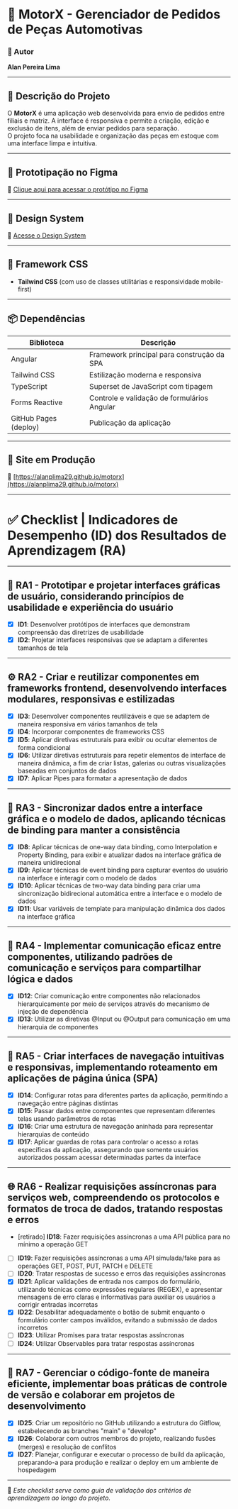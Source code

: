 # 🚗 MotorX - Gerenciador de Pedidos de Peças Automotivas

### 📌 Autor  
**Alan Pereira Lima**

---

## 📖 Descrição do Projeto

O **MotorX** é uma aplicação web desenvolvida para envio de pedidos entre filiais e matriz. A interface é responsiva e permite a criação, edição e exclusão de itens, além de enviar pedidos para separação.  
O projeto foca na usabilidade e organização das peças em estoque com uma interface limpa e intuitiva.

---

## 🎨 Prototipação no Figma  
🔗 [Clique aqui para acessar o protótipo no Figma](https://www.figma.com/design/n2hKsedak1bl3Temw46f89/motorx?node-id=3-4&t=w1P1HOk4etAypqLk-0)

---

## 💠 Design System  
🔗 [Acesse o Design System](https://www.figma.com/design/n2hKsedak1bl3Temw46f89/motorx?node-id=3-4&t=w1P1HOk4etAypqLk-0)

---

## 🎯 Framework CSS  
- **Tailwind CSS** (com uso de classes utilitárias e responsividade mobile-first)

---

## 📦 Dependências  

| Biblioteca             | Descrição                                    |
|------------------------|-----------------------------------------------|
| Angular                | Framework principal para construção da SPA   |
| Tailwind CSS           | Estilização moderna e responsiva             |
| TypeScript             | Superset de JavaScript com tipagem           |
| Forms Reactive         | Controle e validação de formulários Angular  |
| GitHub Pages (deploy)  | Publicação da aplicação                      |

---

## 🚀 Site em Produção  
🔗 [https://alanplima29.github.io/motorx](https://alanplima29.github.io/motorx)

---

# ✅ Checklist | Indicadores de Desempenho (ID) dos Resultados de Aprendizagem (RA)

---

## 🧩 RA1 - Prototipar e projetar interfaces gráficas de usuário, considerando princípios de usabilidade e experiência do usuário

- [x] **ID1**: Desenvolver protótipos de interfaces que demonstram compreensão das diretrizes de usabilidade  
- [x] **ID2**: Projetar interfaces responsivas que se adaptam a diferentes tamanhos de tela

---

## ⚙️ RA2 - Criar e reutilizar componentes em frameworks frontend, desenvolvendo interfaces modulares, responsivas e estilizadas

- [x] **ID3**: Desenvolver componentes reutilizáveis e que se adaptem de maneira responsiva em vários tamanhos de tela  
- [x] **ID4**: Incorporar componentes de frameworks CSS  
- [x] **ID5**: Aplicar diretivas estruturais para exibir ou ocultar elementos de forma condicional  
- [x] **ID6**: Utilizar diretivas estruturais para repetir elementos de interface de maneira dinâmica, a fim de criar listas, galerias ou outras visualizações baseadas em conjuntos de dados  
- [x] **ID7**: Aplicar Pipes para formatar a apresentação de dados  

---

## 🔗 RA3 - Sincronizar dados entre a interface gráfica e o modelo de dados, aplicando técnicas de binding para manter a consistência

- [x] **ID8**: Aplicar técnicas de one-way data binding, como Interpolation e Property Binding, para exibir e atualizar dados na interface gráfica de maneira unidirecional  
- [x] **ID9**: Aplicar técnicas de event binding para capturar eventos do usuário na interface e interagir com o modelo de dados  
- [x] **ID10**: Aplicar técnicas de two-way data binding para criar uma sincronização bidirecional automática entre a interface e o modelo de dados  
- [x] **ID11**: Usar variáveis de template para manipulação dinâmica dos dados na interface gráfica  

---

## 🧬 RA4 - Implementar comunicação eficaz entre componentes, utilizando padrões de comunicação e serviços para compartilhar lógica e dados

- [x] **ID12**: Criar comunicação entre componentes não relacionados hierarquicamente por meio de serviços através do mecanismo de injeção de dependência  
- [x] **ID13**: Utilizar as diretivas @Input ou @Output para comunicação em uma hierarquia de componentes  

---

## 🧭 RA5 - Criar interfaces de navegação intuitivas e responsivas, implementando roteamento em aplicações de página única (SPA)

- [x] **ID14**: Configurar rotas para diferentes partes da aplicação, permitindo a navegação entre páginas distintas  
- [x] **ID15**: Passar dados entre componentes que representam diferentes telas usando parâmetros de rotas  
- [x] **ID16**: Criar uma estrutura de navegação aninhada para representar hierarquias de conteúdo  
- [x] **ID17**: Aplicar guardas de rotas para controlar o acesso a rotas específicas da aplicação, assegurando que somente usuários autorizados possam acessar determinadas partes da interface  

---

## 🌐 RA6 - Realizar requisições assíncronas para serviços web, compreendendo os protocolos e formatos de troca de dados, tratando respostas e erros

- [retirado] **ID18**: Fazer requisições assíncronas a uma API pública para no mínimo a operação GET  
- [ ] **ID19**: Fazer requisições assíncronas a uma API simulada/fake para as operações GET, POST, PUT, PATCH e DELETE  
- [ ] **ID20**: Tratar respostas de sucesso e erros das requisições assíncronas  
- [x] **ID21**: Aplicar validações de entrada nos campos do formulário, utilizando técnicas como expressões regulares (REGEX), e apresentar mensagens de erro claras e informativas para auxiliar os usuários a corrigir entradas incorretas  
- [x] **ID22**: Desabilitar adequadamente o botão de submit enquanto o formulário conter campos inválidos, evitando a submissão de dados incorretos  
- [ ] **ID23**: Utilizar Promises para tratar respostas assíncronas  
- [ ] **ID24**: Utilizar Observables para tratar respostas assíncronas  

---

## 🔐 RA7 - Gerenciar o código-fonte de maneira eficiente, implementar boas práticas de controle de versão e colaborar em projetos de desenvolvimento

- [x] **ID25**: Criar um repositório no GitHub utilizando a estrutura do Gitflow, estabelecendo as branches "main" e "develop"  
- [x] **ID26**: Colaborar com outros membros do projeto, realizando fusões (merges) e resolução de conflitos  
- [x] **ID27**: Planejar, configurar e executar o processo de build da aplicação, preparando-a para produção e realizar o deploy em um ambiente de hospedagem  

---

📌 _Este checklist serve como guia de validação dos critérios de aprendizagem ao longo do projeto._
